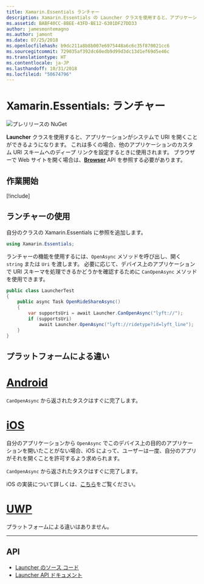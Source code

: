 ```yaml
---
title: Xamarin.Essentials ランチャー
description: Xamarin.Essentials の Launcher クラスを使用すると、アプリケーションがシステムで URI を開くことができるようになります。
ms.assetid: BABF40CC-8BEE-43FD-BE12-6301DF27DD33
author: jamesmontemagno
ms.author: jamont
ms.date: 07/25/2018
ms.openlocfilehash: b9dc211a8b8b007e6975448a6c6c35f870021cc6
ms.sourcegitcommit: 729035af392dc60edb9d99d3dc13d1ef69d5e46c
ms.translationtype: HT
ms.contentlocale: ja-JP
ms.lasthandoff: 10/31/2018
ms.locfileid: "50674796"
---
```

# <a name="xamarinessentials-launcher"></a>Xamarin.Essentials: ランチャー

![プレリリースの NuGet](~/media/shared/pre-release.png)

**Launcher** クラスを使用すると、アプリケーションがシステムで URI を開くことができるようになります。 これは多くの場合、他のアプリケーションのカスタム URI スキームへのディープ リンクを設定するときに使用されます。 ブラウザーで Web サイトを開く場合は、**[Browser](open-browser.md)** API を参照する必要があります。

## <a name="get-started"></a>作業開始

[!include[](~/essentials/includes/get-started.md)]

## <a name="using-launcher"></a>ランチャーの使用

自分のクラスの Xamarin.Essentials に参照を追加します。

```csharp
using Xamarin.Essentials;
```

ランチャーの機能を使用するには、`OpenAsync` メソッドを呼び出し、開く `string` または `Uri` を渡します。 必要に応じて、デバイス上のアプリケーションで URI スキーマを処理できるかどうかを確認するために `CanOpenAsync` メソッドを使用できます。

```csharp
public class LauncherTest
{
    public async Task OpenRideShareAsync()
    {
        var supportsUri = await Launcher.CanOpenAsync("lyft://");
        if (supportsUri)
            await Launcher.OpenAsync("lyft://ridetype?id=lyft_line");
    }
}
```

## <a name="platform-differences"></a>プラットフォームによる違い

# <a name="androidtabandroid"></a>[Android](#tab/android)

`CanOpenAsync` から返されたタスクはすぐに完了します。

# <a name="iostabios"></a>[iOS](#tab/ios)

自分のアプリケーションから `OpenAsync` でこのデバイス上の目的のアプリケーションを開いたことがない場合、iOS によって、ユーザーは一度、自分のアプリがそれを開くことを許可するよう求められます。

`CanOpenAsync` から返されたタスクはすぐに完了します。

iOS の実装について詳しくは、[こちら](https://developer.xamarin.com/api/member/UIKit.UIApplication.CanOpenUrl/p/Foundation.NSUrl/)をご覧ください。

# <a name="uwptabuwp"></a>[UWP](#tab/uwp)

プラットフォームによる違いはありません。

-----

## <a name="api"></a>API

- [Launcher のソース コード](https://github.com/xamarin/Essentials/tree/master/Xamarin.Essentials/Launcher)
- [Launcher API ドキュメント](xref:Xamarin.Essentials.Launcher)
